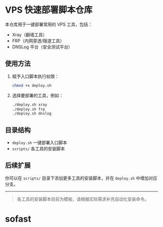 # VPS 快速部署脚本仓库

本仓库用于一键部署常用的 VPS 工具，包括：
- Xray（翻墙工具）
- FRP（内网穿透/隧道工具）
- DNSLog 平台（安全测试平台）

## 使用方法

1. 赋予入口脚本执行权限：
   ```bash
   chmod +x deploy.sh
   ```
2. 选择要部署的工具，例如：
   ```bash
   ./deploy.sh xray
   ./deploy.sh frp
   ./deploy.sh dnslog
   ```

## 目录结构

- `deploy.sh`         一键部署入口脚本
- `scripts/`          各工具的安装脚本

## 后续扩展

你可以在 `scripts/` 目录下添加更多工具的安装脚本，并在 `deploy.sh` 中增加对应分支。

---

> 各工具的安装脚本目前为模板，请根据实际需求补充自动化安装命令。
# sofast